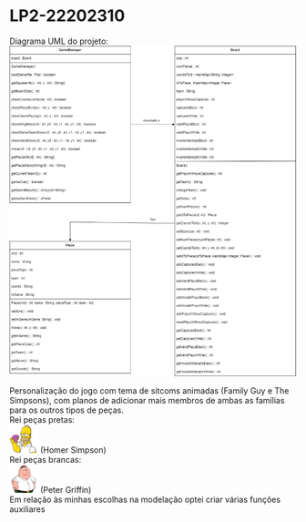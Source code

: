 # LP2-22202310
Diagrama UML do projeto:
![](UmlDeisiChess.png?raw=true "Diagrama UML")  
  
Personalização do jogo com tema de sitcoms animadas (Family Guy e The Simpsons), com planos de adicionar mais membros de ambas as famílias para os outros tipos de peças.  
Rei peças pretas:  
![](homerSimpson.png?raw=true "Homer Simpson") (Homer Simpson)  
Rei peças brancas:  
![](peterGriffin.png?raw=true "Peter Griffin") (Peter Griffin)  
Em relação às minhas escolhas na modelação optei criar várias funções auxiliares
